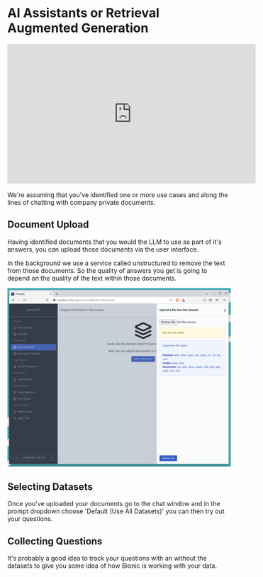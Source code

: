 # AI Assistants or Retrieval Augmented Generation

<iframe width="560" height="315" src="https://www.youtube.com/embed/mNFd0Bur238?si=JlP70y5QclqdD9mi" title="YouTube video player" frameborder="0" allow="accelerometer; autoplay; clipboard-write; encrypted-media; gyroscope; picture-in-picture; web-share" allowfullscreen></iframe>

We're assuming that you've identified one or more use cases and along the lines of chatting with company private documents.

## Document Upload

Having identified documents that you would the LLM to use as part of it's answers, you can upload those documents via the user interface.

In the background we use a service called unstructured to remove the text from those documents. So the quality of answers you get is going to depend on the quality of the text within those documents.

![Alt text](document-upload.png "Uploading documents")

## Selecting Datasets

Once you've uploaded your documents go to the chat window and in the prompt dropdown choose 'Default (Use All Datasets)' you can then try out your questions.

## Collecting Questions

It's probably a good idea to track your questions with an without the datasets to give you some idea of how Bionic is working with your data.